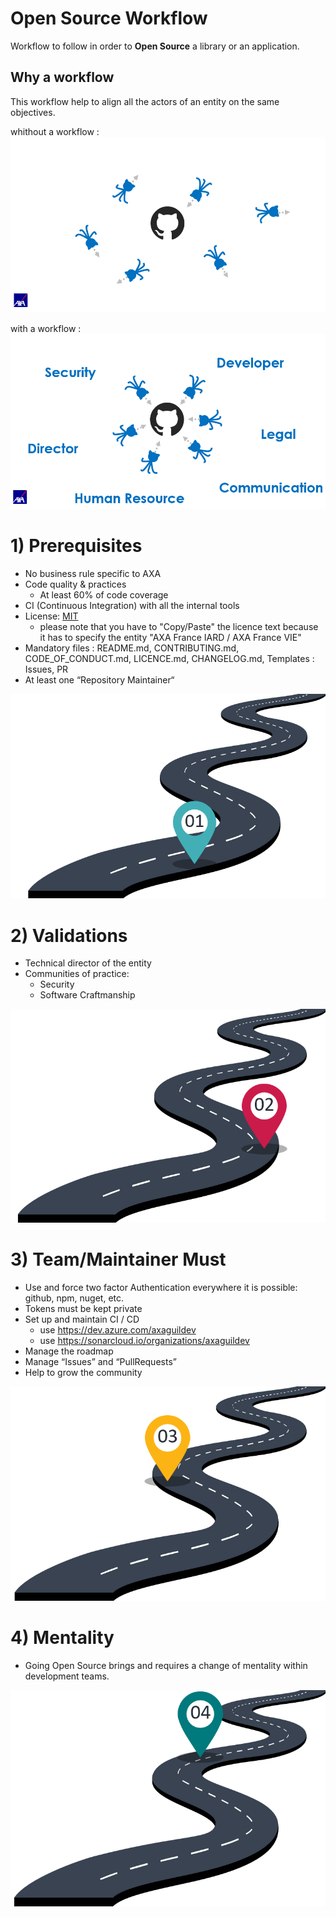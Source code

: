 # Open Source Workflow

Workflow to follow in order to **Open Source** a library or an application.

## Why a workflow

This workflow help to align all the actors of an entity on the same objectives.

whithout a workflow :
![Why a workflow](./images/why-workflow-1.png)

with a workflow :
![Why a workflow](./images/why-workflow-2.png)

# 1) Prerequisites

- No business rule specific to AXA
- Code quality & practices
  - At least 60% of code coverage
- CI (Continuous Integration) with all the internal tools
- License: [MIT](https://github.com/AxaGuilDEv/react-oidc/blob/master/LICENSE)
  - please note that you have to "Copy/Paste" the licence text because it has to specify the entity "AXA France IARD / AXA France VIE"
- Mandatory files : README.md, CONTRIBUTING.md, CODE_OF_CONDUCT.md, LICENCE.md, CHANGELOG.md, Templates : Issues, PR
- At least one “Repository Maintainer“


![Workflow step 1](./images/workflow-step1.png)

# 2) Validations

- Technical director of the entity
- Communities of practice:
  - Security
  - Software Craftmanship

![Workflow step 2](./images/workflow-step2.png)

# 3) Team/Maintainer Must

- Use and force two factor Authentication everywhere it is possible: github, npm, nuget, etc.
- Tokens must be kept private
- Set up and maintain CI / CD
  - use https://dev.azure.com/axaguildev
  - use https://sonarcloud.io/organizations/axaguildev
- Manage the roadmap
- Manage “Issues” and “PullRequests”
- Help to grow the community

![Workflow step 3](./images/workflow-step3.png)

# 4) Mentality

- Going Open Source brings and requires a change of mentality within development teams.

![Workflow step 4](./images/workflow-step4.png)
